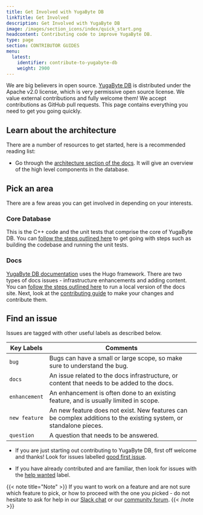 ```yaml
---
title: Get Involved with YugaByte DB
linkTitle: Get Involved
description: Get Involved with YugaByte DB
image: /images/section_icons/index/quick_start.png
headcontent: Contributing code to improve YugaByte DB.
type: page
section: CONTRIBUTOR GUIDES
menu:
  latest:
    identifier: contribute-to-yugabyte-db
    weight: 2900
---
```


We are big believers in open source. [YugaByte DB](https://github.com/YugaByte/yugabyte-db) is distributed under the Apache v2.0 license, which is very permissive open source license. We value external contributions and fully welcome them! We accept contributions as GitHub pull requests. This page contains everything you need to get you going quickly.


## Learn about the architecture

There are a number of resources to get started, here is a recommended reading list:

* Go through the [architecture section of the docs](../architecture/). It will give an overview of the high level components in the database.


## Pick an area

There are a few areas you can get involved in depending on your interests.

### Core Database

This is the C++ code and the unit tests that comprise the core of YugaByte DB. You can [follow the steps outlined here](core-database/checklist) to get going with steps such as building the codebase and running the unit tests.

### Docs

[YugaByte DB documentation](/) uses the Hugo framework. There are two types of docs issues - infrastructure enhancements and adding content. You can [follow the steps outlined here](https://github.com/YugaByte/docs) to run a local version of the docs site. Next, look at the [contributing guide](https://github.com/YugaByte/docs/blob/master/CONTRIBUTING.md) to make your changes and contribute them.

## Find an issue


Issues are tagged with other useful labels as described below.

| Key Labels     |  Comments      |
| -------------- | -------------- |
| `bug`          | Bugs can have a small or large scope, so make sure to understand the bug. |
| `docs`         | An issue related to the docs infrastructure, or content that needs to be added to the docs. |
| `enhancement`  | An enhancement is often done to an existing feature, and is usually limited in scope. |
| `new feature`  | An new feature does not exist. New features can be complex additions to the existing system, or standalone pieces. |
| `question`     | A question that needs to be answered. |

* If you are just starting out contributing to YugaByte DB, first off welcome and thanks! Look for issues labelled [good first issue](https://github.com/YugaByte/yugabyte-db/issues?q=is%3Aopen+is%3Aissue+label%3A%22good+first+issue%22).

* If you have already contributed and are familiar, then look for issues with the [help wanted](https://github.com/YugaByte/yugabyte-db/issues?q=is%3Aopen+is%3Aissue+label%3A%22help+wanted%22) label.


{{< note title="Note" >}}
If you want to work on a feature and are not sure which feature to pick, or how to proceed with the one you picked - do not hesitate to ask for help in our [Slack chat](https://www.yugabyte.com/slack) or our [community forum](https://forum.yugabyte.com/).
{{< /note >}}
